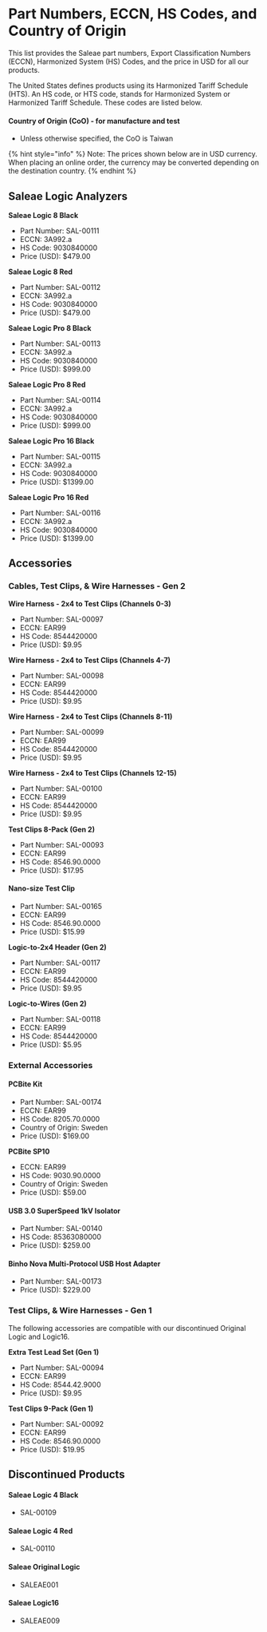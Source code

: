 # Part Numbers, ECCN, HS Codes, and Country of Origin

This list provides the Saleae part numbers, Export Classification Numbers (ECCN), Harmonized System (HS) Codes, and the price in USD for all our products.

The United States defines products using its Harmonized Tariff Schedule (HTS). An HS code, or HTS code, stands for Harmonized System or Harmonized Tariff Schedule. These codes are listed below.

#### Country of Origin (CoO) - for manufacture and test

* Unless otherwise specified, the CoO is Taiwan

{% hint style="info" %}
Note: The prices shown below are in USD currency. When placing an online order, the currency may be converted depending on the destination country.
{% endhint %}

## Saleae Logic Analyzers

**Saleae Logic 8 Black**

* Part Number: SAL-00111
* ECCN: 3A992.a
* HS Code: 9030840000
* Price (USD): $479.00

**Saleae Logic 8 Red**

* Part Number: SAL-00112
* ECCN: 3A992.a
* HS Code: 9030840000
* Price (USD): $479.00&#x20;

**Saleae Logic Pro 8 Black**

* Part Number: SAL-00113
* ECCN: 3A992.a
* HS Code: 9030840000
* Price (USD): $999.00&#x20;

**Saleae Logic Pro 8 Red**

* Part Number: SAL-00114
* ECCN: 3A992.a
* HS Code: 9030840000
* Price (USD): $999.00&#x20;

**Saleae Logic Pro 16 Black**

* Part Number: SAL-00115
* ECCN: 3A992.a
* HS Code: 9030840000
* Price (USD): $1399.00&#x20;

**Saleae Logic Pro 16 Red**

* Part Number: SAL-00116
* ECCN: 3A992.a
* HS Code: 9030840000
* Price (USD): $1399.00&#x20;

## Accessories

### Cables, Test Clips, & Wire Harnesses - Gen 2

**Wire Harness - 2x4 to Test Clips (Channels 0-3)**

* Part Number: SAL-00097
* ECCN: EAR99
* HS Code: 8544420000
* Price (USD): $9.95&#x20;

**Wire Harness - 2x4 to Test Clips (Channels 4-7)**

* Part Number: SAL-00098
* ECCN: EAR99
* HS Code: 8544420000
* Price (USD): $9.95&#x20;

**Wire Harness - 2x4 to Test Clips (Channels 8-11)**

* Part Number: SAL-00099
* ECCN: EAR99
* HS Code: 8544420000
* Price (USD): $9.95&#x20;

**Wire Harness - 2x4 to Test Clips (Channels 12-15)**

* Part Number: SAL-00100
* ECCN: EAR99
* HS Code: 8544420000
* Price (USD): $9.95&#x20;

**Test Clips 8-Pack (Gen 2)**

* Part Number: SAL-00093
* ECCN: EAR99
* HS Code: 8546.90.0000
* Price (USD): $17.95&#x20;

#### Nano-size Test Clip

* Part Number: SAL-00165
* ECCN: EAR99
* HS Code: 8546.90.0000
* Price (USD): $15.99

**Logic-to-2x4 Header (Gen 2)**

* Part Number: SAL-00117
* ECCN: EAR99
* HS Code: 8544420000
* Price (USD): $9.95&#x20;

**Logic-to-Wires (Gen 2)**

* Part Number: SAL-00118
* ECCN: EAR99
* HS Code: 8544420000
* Price (USD): $5.95&#x20;

### External Accessories

#### PCBite Kit

* Part Number: SAL-00174
* ECCN: EAR99
* HS Code: 8205.70.0000
* Country of Origin: Sweden
* Price (USD): $169.00

**PCBite SP10**

* ECCN: EAR99
* HS Code: 9030.90.0000
* Country of Origin: Sweden
* Price (USD): $59.00

#### USB 3.0 SuperSpeed 1kV Isolator

* Part Number: SAL-00140
* HS Code: 85363080000
* Price (USD): $259.00

#### Binho Nova Multi-Protocol USB Host Adapter

* Part Number: SAL-00173
* Price (USD): $229.00

### Test Clips, & Wire Harnesses - Gen **1**

The following accessories are compatible with our discontinued Original Logic and Logic16.

**Extra Test Lead Set (Gen 1)**

* Part Number: SAL-00094
* ECCN: EAR99
* HS Code: 8544.42.9000
* Price (USD): $9.95&#x20;

**Test Clips 9-Pack (Gen 1)**

* Part Number: SAL-00092
* ECCN: EAR99
* HS Code: 8546.90.0000
* Price (USD): $19.95

## Discontinued Products

#### Saleae Logic 4 Black

* SAL-00109

#### **Saleae Logic 4** **Red**

* SAL-00110

#### **Saleae Original Logic**

* SALEAE001

#### Saleae Logic16

* SALEAE009
